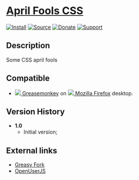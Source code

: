 # [April Fools CSS](https://github.com/jerone/UserScripts/tree/master/April_Fools_CSS)

[![Install](https://raw.github.com/jerone/UserScripts/master/_resources/Install-button.png)](https://github.com/jerone/UserScripts/raw/master/April_Fools_CSS/April_Fools_CSS.user.js)
[![Source](https://raw.github.com/jerone/UserScripts/master/_resources/Source-button.png)](https://github.com/jerone/UserScripts/blob/master/April_Fools_CSS/April_Fools_CSS.user.js)
[![Donate](https://raw.github.com/jerone/UserScripts/master/_resources/Donate-button.png)](https://www.paypal.com/cgi-bin/webscr?cmd=_s-xclick&hosted_button_id=VCYMHWQ7ZMBKW)
[![Support](https://raw.github.com/jerone/UserScripts/master/_resources/Support-button.png)](https://github.com/jerone/UserScripts/issues)


## Description

Some CSS april fools


## Compatible

* [![](https://raw.github.com/jerone/UserScripts/master/_resources/Greasemonkey.png) Greasemonkey](https://addons.mozilla.org/firefox/addon/greasemonkey/) on [![](https://raw.github.com/jerone/UserScripts/master/_resources/Firefox.png) Mozilla Firefox](http://www.mozilla.org/en-US/firefox/fx/#desktop) desktop.


## Version History

* **1.0**
    * Initial version;


## External links

* [Greasy Fork](https://greasyfork.org/scripts/47-april-fools-css)
* [OpenUserJS](https://openuserjs.org/scripts/jerone/April_Fools_CSS)

